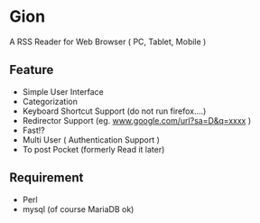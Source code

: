Gion
=================

A RSS Reader for Web Browser ( PC, Tablet, Mobile )

Feature
----------
- Simple User Interface
- Categorization
- Keyboard Shortcut Support (do not run firefox....)
- Redirector Support (eg. www.google.com/url?sa=D&q=xxxx )
- Fast!?
- Multi User ( Authentication Support )
- To post Pocket (formerly Read it later)

Requirement
----------
- Perl
- mysql (of course MariaDB ok)

